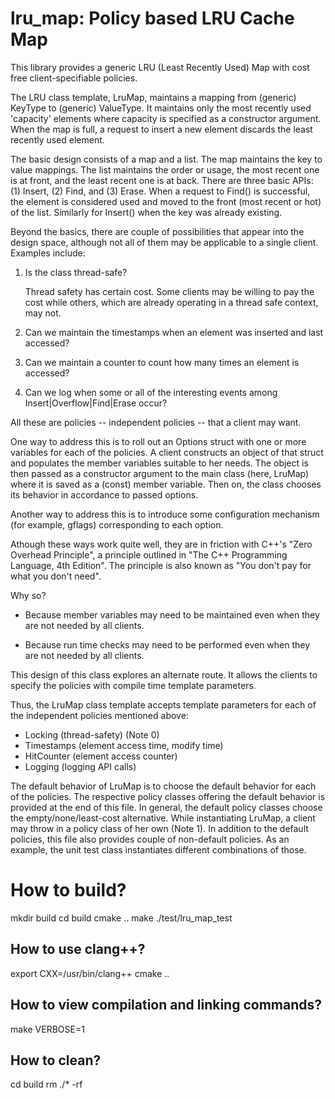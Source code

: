 # lru_map: Policy based LRU Cache Map

This library provides a generic LRU (Least Recently Used) Map with
cost free client-specifiable policies.

The LRU class template, LruMap, maintains a mapping from (generic) KeyType
to (generic) ValueType. It maintains only the most recently used
'capacity' elements where capacity is specified as a constructor argument.
When the map is full, a request to insert a new element discards the
least recently used element.

The basic design consists of a map and a list. The map maintains the
key to value mappings. The list maintains the order or usage, the most
recent one is at front, and the least recent one is at back. There are
three basic APIs: (1) Insert, (2) Find, and (3) Erase. When a request
to Find() is successful, the element is considered used and moved to
the front (most recent or hot) of the list. Similarly for Insert() when
the key was already existing.

Beyond the basics, there are couple of possibilities that appear into
the design space, although not all of them may be applicable to a single
client. Examples include:

 1. Is the class thread-safe?

    Thread safety has certain cost. Some clients may be willing to pay
    the cost while others, which are already operating in a thread safe
    context, may not.

 2. Can we maintain the timestamps when an element was inserted and
    last accessed?

 3. Can we maintain a counter to count how many times an element is accessed?

 4. Can we log when some or all of the interesting events among
    Insert|Overflow|Find|Erase occur?

All these are policies -- independent policies -- that a client may want.

One way to address this is to roll out an Options struct with one or more
variables for each of the policies. A client constructs an object of that
struct and populates the member variables suitable to her needs. The
object is then passed as a constructor argument to the main class
(here, LruMap) where it is saved as a (const) member variable.
Then on, the class chooses its behavior in accordance to passed options.

Another way to address this is to introduce some configuration mechanism
(for example, gflags) corresponding to each option.

Athough these ways work quite well, they are in friction with
C++'s "Zero Overhead Principle", a principle outlined in
"The C++ Programming Language, 4th Edition". The principle is also known
as "You don't pay for what you don't need".

Why so?

 - Because member variables may need to be maintained even when they
   are not needed by all clients.

 - Because run time checks may need to be performed even when they
   are not needed by all clients.

This design of this class explores an alternate route. It allows the
clients to specify the policies with compile time template parameters.

Thus, the LruMap class template accepts template parameters for each
of the independent policies mentioned above:
 - Locking (thread-safety) (Note 0)
 - Timestamps (element access time, modify time)
 - HitCounter (element access counter)
 - Logging (logging API calls)

The default behavior of LruMap is to choose the default behavior for
each of the policies. The respective policy classes offering the
default behavior is provided at the end of this file. In general, the
default policy classes choose the empty/none/least-cost alternative.
While instantiating LruMap, a client may throw in a policy class of
her own (Note 1). In addition to the default policies, this file
also provides couple of non-default policies. As an example, the
unit test class instantiates different combinations of those.

# How to build?

  mkdir build
  cd build
  cmake ..
  make
  ./test/lru_map_test

## How to use clang++?
  export CXX=/usr/bin/clang++
  cmake ..

## How to view compilation and linking commands?
  make VERBOSE=1

## How to clean?
  cd build
  rm ./* -rf

